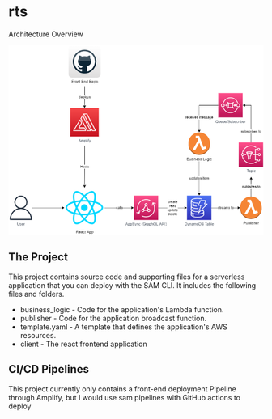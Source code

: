 # rts

Architecture Overview

![Design](full_stack_design.png)


## The Project

This project contains source code and supporting files for a serverless application that you can deploy with the SAM CLI. It includes the following files and folders.

- business_logic - Code for the application's Lambda function.
- publisher - Code for the application broadcast function.
- template.yaml - A template that defines the application's AWS resources.
- client - The react frontend application

## CI/CD Pipelines

This project currently only contains a front-end deployment Pipeline through Amplify, but I would use sam pipelines with GitHub actions to deploy 

